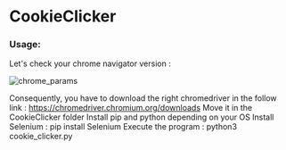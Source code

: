 # CookieClicker

### Usage:
  Let's check your chrome navigator version :

  ![chrome_params](https://user-images.githubusercontent.com/65111947/141858987-dec8dae7-f1f6-4bdb-a9c8-32b5d50d8a61.PNG)
  
  Consequently, you have to download the right chromedriver in the follow link : https://chromedriver.chromium.org/downloads
  Move it in the CookieClicker folder
  Install pip and python depending on your OS
  Install Selenium :
      pip install Selenium
  Execute the program :
      python3 cookie_clicker.py
